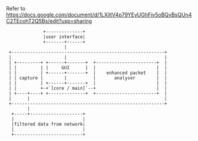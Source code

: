 
Refer to https://docs.google.com/document/d/1LXiltV4p79YEyUGhFiv5oBQvBsQUn4C2TEcohT2Q5Bs/edit?usp=sharing
```
              +--------------+
              |user interface|
              +-------+------+
                      |
 +----------------------------------------------------------+
 |                    |                                     |
 | +---------+ +------+-------+  +-----------------------+  |
 | |         | |     GUI      |  |                       |  |
 | |         | +------+-------+  |    enhanced packet    |  |
 | | capture |        |          |       analyser        |  |
 | |         | +------+-------+  |                       |  |
 | |         +-+`[core / main]`--+                       |  |
 | +----+----+ +--------------+  +-----------------------+  |
 |      |                                                   |
 +----------------------------------------------------------+
        |
  +-----+--------------------+
  |                          |
  |filtered data from network|
  |                          |
  +--------------------------+
```

  [core / main]: https://github.com/bailey-f/packet-sniffer/tree/homedev/Code/networksniffer/Core